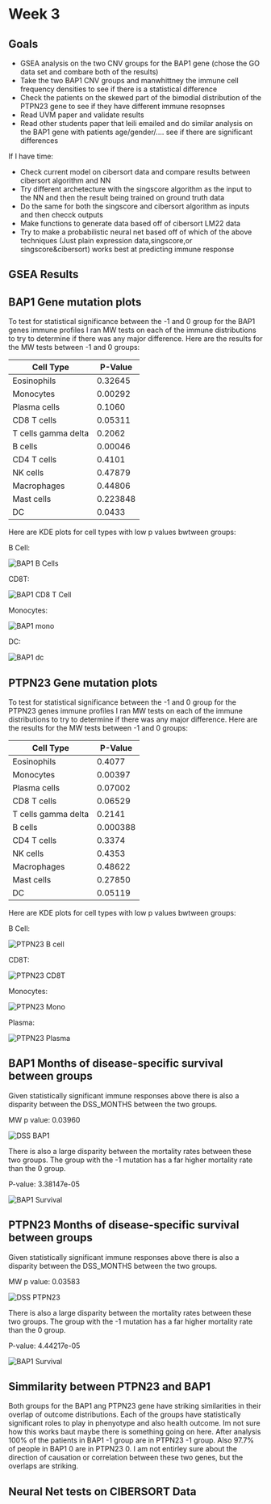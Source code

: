 # Week 3
## Goals
- GSEA analysis on the two CNV groups for the BAP1 gene (chose the GO data set and combare both of the results)
- Take the two BAP1 CNV groups and manwhittney the immune cell frequency densities to see if there is a statistical difference
- Check the patients on the skewed part of the bimodial distribution of the PTPN23 gene to see if they have different immune resopnses
- Read UVM paper and validate results
- Read other students paper that leili emailed and do similar analysis on the BAP1 gene with patients age/gender/.... see if there are significant differences

If I have time:
- Check current model on cibersort data and compare results between cibersort algorithm and NN
- Try different archetecture with the singscore algorithm as the input to the NN and then the result being trained on ground truth data
- Do the same for both the singscore and cibersort algorithm as inputs and then checck outputs
- Make functions to generate data based off of cibersort LM22 data 
- Try to make a probabilistic neural net based off of which of the above techniques (Just plain expression data,singscore,or singscore&cibersort) works best at predicting immune response

## GSEA Results

## BAP1 Gene mutation plots
To test for statistical significance between the -1 and 0 group for the BAP1 genes immune profiles I ran MW tests on each of the immune distributions to try to determine if there was any major difference. Here are the results for the MW tests between -1 and 0 groups:

| Cell Type           	| P-Value  	|
|---------------------	|----------	|
| Eosinophils         	| 0.32645  	|
| Monocytes           	| 0.00292  	|
| Plasma cells        	| 0.1060   	|
| CD8 T cells         	| 0.05311  	|
| T cells gamma delta 	| 0.2062   	|
| B cells             	| 0.00046  	|
| CD4 T cells         	| 0.4101   	|
| NK cells            	| 0.47879  	|
| Macrophages         	| 0.44806  	|
| Mast cells          	| 0.223848 	|
| DC                  	| 0.0433   	|

Here are KDE plots for cell types with low p values bwtween groups:

B Cell:

![BAP1 B Cells](BAP1_Bcell.png)

CD8T:

![BAP1 CD8 T Cell](BAP1_cd8t.png)

Monocytes:

![BAP1 mono](BAP1_mono.png)

DC:

![BAP1 dc](BAP1_dc.png)


## PTPN23 Gene mutation plots
To test for statistical significance between the -1 and 0 group for the PTPN23 genes immune profiles I ran MW tests on each of the immune distributions to try to determine if there was any major difference. Here are the results for the MW tests between -1 and 0 groups:

| Cell Type           	| P-Value  	|
|---------------------	|----------	|
| Eosinophils         	| 0.4077   	|
| Monocytes           	| 0.00397  	|
| Plasma cells        	| 0.07002  	|
| CD8 T cells         	| 0.06529  	|
| T cells gamma delta 	| 0.2141   	|
| B cells             	| 0.000388 	|
| CD4 T cells         	| 0.3374   	|
| NK cells            	| 0.4353   	|
| Macrophages         	| 0.48622  	|
| Mast cells          	| 0.27850  	|
| DC                  	| 0.05119  	|

Here are KDE plots for cell types with low p values bwtween groups:

B Cell:

![PTPN23 B cell](PTPN23_Bcell.png)

CD8T:

![PTPN23 CD8T](PTPN23_cd8t.png)

Monocytes:

![PTPN23 Mono](PTPN23_mono.png)

Plasma:

![PTPN23 Plasma](PTPN23_plasma.png)

## BAP1 Months of disease-specific survival between groups
Given statistically significant immune responses above there is also a disparity between the DSS_MONTHS between the two groups.

MW p value: 0.03960

![DSS BAP1](BAP1_DSS.png)

There is also a large disparity between the mortality rates between these two groups. The group with the -1 mutation has a far higher mortality rate than the 0 group.

P-value: 3.38147e-05

![BAP1 Survival](BAP1_survival.png)

## PTPN23 Months of disease-specific survival between groups
Given statistically significant immune responses above there is also a disparity between the DSS_MONTHS between the two groups.

MW p value: 0.03583

![DSS PTPN23](PTPN23_DSS.png)

There is also a large disparity between the mortality rates between these two groups. The group with the -1 mutation has a far higher mortality rate than the 0 group.

P-value: 4.44217e-05

![BAP1 Survival](PTPN23_survival.png)

## Simmilarity between PTPN23 and BAP1
Both groups for the BAP1 ang PTPN23 gene have striking similarities in their overlap of outcome distributions. Each of the groups have statistically significant roles to play in phenyotype and also health outcome. Im not sure how this works baut maybe there is something going on here. After analysis 100% of the patients in BAP1 -1 group are in PTPN23 -1 group. Also 97.7% of people in BAP1 0 are in PTPN23 0. I am not entirley sure about the direction of causation or correlation between these two genes, but the overlaps are striking.

## Neural Net tests on CIBERSORT Data
